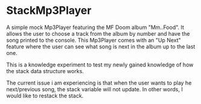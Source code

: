 # StackMp3Player
A simple mock Mp3Player featuring the MF Doom album "Mm..Food". It allows the user to choose a track from the album by number and have the song printed to the console. This Mp3Player comes with an "Up Next" feature  where the user can see what song is next in the album up to the last one.

This is a knowledge experiment to test my newly gained knowledge of how the stack data structure works.

The current issue i am experiencing is that when the user wants to play he next/previous song, the stack variable will not update. In other words, I would like to restack the stack.
